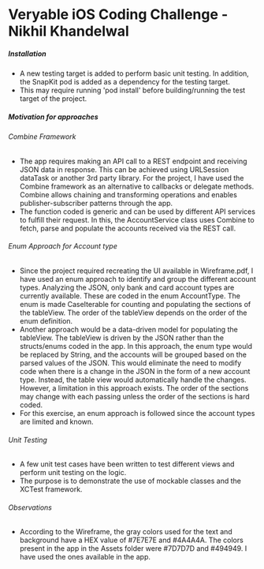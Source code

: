 # Veryable iOS Coding Challenge - Nikhil Khandelwal
##### Installation
- A new testing target is added to perform basic unit testing. In addition, the SnapKit pod is added as a dependency for the testing target.
- This may require running 'pod install' before building/running the test target of the project.

##### Motivation for approaches

###### Combine Framework
- The app requires making an API call to a REST endpoint and receiving JSON data in response. This can be achieved using URLSession dataTask or another 3rd party library. For the project, I have used the Combine framework as an alternative to callbacks or delegate methods. Combine allows chaining and transforming operations and enables publisher-subscriber patterns through the app. 
- The function coded is generic and can be used by different API services to fulfill their request. In this, the AccountService class uses Combine to fetch, parse and populate the accounts received via the REST call.

###### Enum Approach for Account type
- Since the project required recreating the UI available in Wireframe.pdf, I have used an enum approach to identify and group the different account types. Analyzing the JSON, only bank and card account types are currently available. These are coded in the enum AccountType. The enum is made CaseIterable for counting and populating the sections of the tableView. The order of the tableView depends on the order of the enum definition.
- Another approach would be a data-driven model for populating the tableView. The tableView is driven by the JSON rather than the structs/enums coded in the app. In this approach, the enum type would be replaced by String, and the accounts will be grouped based on the parsed values of the JSON. This would eliminate the need to modify code when there is a change in the JSON in the form of a new account type. Instead, the table view would automatically handle the changes. However, a limitation in this approach exists. The order of the sections may change with each passing unless the order of the sections is hard coded.
- For this exercise, an enum approach is followed since the account types are limited and known.

###### Unit Testing
- A few unit test cases have been written to test different views and perform unit testing on the logic.
- The purpose is to demonstrate the use of mockable classes and the XCTest framework.


###### Observations
- According to the Wireframe, the gray colors used for the text and background have a HEX value of #7E7E7E and #4A4A4A. The colors present in the app in the Assets folder were #7D7D7D and #494949. I have used the ones available in the app.